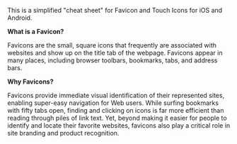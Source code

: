This is a simplified "cheat sheet" for Favicon and Touch Icons for iOS and Android. 

**What is a Favicon?**

Favicons are the small, square icons that frequently are associated with websites and show up on the title tab of the webpage. Favicons appear in many places, including browser toolbars, bookmarks, tabs, and address bars.

**Why Favicons?**

Favicons provide immediate visual identification of their represented sites, enabling super-easy navigation for Web users. While surfing bookmarks with fifty tabs open, finding and clicking on icons is far more efficient than reading through piles of link text. Yet, beyond making it easier for people to identify and locate their favorite websites, favicons also play a critical role in site branding and product recognition.